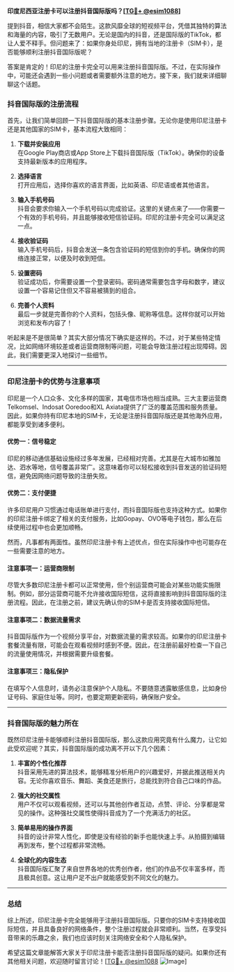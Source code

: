 **印度尼西亚注册卡可以注册抖音国际版吗？[[TG💪+ @esim1088](https://t.me/s/esim1088)]**

提到抖音，相信大家都不会陌生。这款风靡全球的短视频平台，凭借其独特的算法和海量的内容，吸引了无数用户。无论是国内的抖音，还是国际版的TikTok，都让人爱不释手。但问题来了：如果你身处印尼，拥有当地的注册卡（SIM卡），是否能够顺利注册抖音国际版呢？

答案是肯定的！印尼的注册卡完全可以用来注册抖音国际版。不过，在实际操作中，可能还会遇到一些小问题或者需要额外注意的地方。接下来，我们就来详细聊聊这个话题。

### 抖音国际版的注册流程

首先，让我们简单回顾一下抖音国际版的基本注册步骤。无论你是使用印尼注册卡还是其他国家的SIM卡，基本流程大致相同：

1. **下载并安装应用**  
   在Google Play商店或App Store上下载抖音国际版（TikTok）。确保你的设备支持最新版本的应用程序。

2. **选择语言**  
   打开应用后，选择你喜欢的语言界面，比如英语、印尼语或者其他语言。

3. **输入手机号码**  
   抖音会要求你输入一个手机号码以完成验证。这里的关键点来了——你需要一个有效的手机号码，并且能够接收短信验证码。印尼的注册卡完全可以满足这一点。

4. **接收验证码**  
   输入手机号码后，抖音会发送一条包含验证码的短信到你的手机。确保你的网络连接正常，以便及时收到短信。

5. **设置密码**  
   验证成功后，你需要设置一个登录密码。密码通常需要包含字母和数字，建议设置一个容易记住但又不容易被猜到的组合。

6. **完善个人资料**  
   最后一步就是完善你的个人资料，包括头像、昵称等信息。这样你就可以开始浏览和发布内容了！

听起来是不是很简单？其实大部分情况下确实是这样的。不过，对于某些特定情况，比如网络环境较差或者运营商限制等问题，可能会导致注册过程出现障碍。因此，我们需要更深入地探讨一些细节。

---

### 印尼注册卡的优势与注意事项

印尼是一个人口众多、文化多样的国家，其电信市场也相当成熟。三大主要运营商Telkomsel、Indosat Ooredoo和XL Axiata提供了广泛的覆盖范围和服务质量。因此，如果你持有印尼本地的SIM卡，无论是注册抖音国际版还是其他海外应用，都能享受到诸多便利。

#### 优势一：信号稳定
印尼的移动通信基础设施经过多年发展，已经相对完善。尤其是在大城市如雅加达、泗水等地，信号覆盖非常广。这意味着你可以轻松接收到抖音发送的验证码短信，避免因网络问题导致的注册失败。

#### 优势二：支付便捷
许多印尼用户习惯通过电话账单进行支付，而抖音国际版也支持这种方式。如果你的印尼注册卡绑定了相关的支付服务，比如Gopay、OVO等电子钱包，那么在后续使用过程中也会更加顺畅。

然而，凡事都有两面性。虽然印尼注册卡有上述优点，但在实际操作中也可能存在一些需要注意的地方。

#### 注意事项一：运营商限制
尽管大多数印尼注册卡都可以正常使用，但个别运营商可能会对某些功能实施限制。例如，部分运营商可能不允许接收国际短信，这将直接影响到抖音国际版的注册流程。因此，在注册之前，建议先确认你的SIM卡是否支持接收国际短信。

#### 注意事项二：数据流量需求
抖音国际版作为一个视频分享平台，对数据流量的需求较高。如果你的印尼注册卡套餐流量有限，可能会在观看视频时感到不便。因此，在注册前最好检查一下自己的流量使用情况，并根据需要升级套餐。

#### 注意事项三：隐私保护
在填写个人信息时，请务必注意保护个人隐私。不要随意透露敏感信息，比如身份证号码、家庭住址等。同时，也要定期更新密码，确保账户安全。

---

### 抖音国际版的魅力所在

既然印尼注册卡能够顺利注册抖音国际版，那么这款应用究竟有什么魔力，让它如此受欢迎呢？其实，抖音国际版的成功离不开以下几个因素：

1. **丰富的个性化推荐**  
   抖音采用先进的算法技术，能够精准分析用户的兴趣爱好，并据此推送相关内容。无论你喜欢音乐、舞蹈、美食还是旅行，总能找到符合自己口味的作品。

2. **强大的社交属性**  
   用户不仅可以观看视频，还可以与其他创作者互动，点赞、评论、分享都是常见的操作。这种强社交属性使得抖音成为了一个充满活力的社区。

3. **简单易用的操作界面**  
   抖音的设计非常人性化，即使是没有经验的新手也能快速上手。从拍摄到编辑再到发布，整个过程都非常流畅。

4. **全球化的内容生态**  
   抖音国际版汇聚了来自世界各地的优秀创作者，他们的作品不仅丰富多样，而且极具创意。这让用户足不出户就能感受到不同文化的魅力。

---

### 总结

综上所述，印尼注册卡完全能够用于注册抖音国际版。只要你的SIM卡支持接收国际短信，并且具备良好的网络条件，整个注册过程就会非常顺利。当然，在享受抖音带来的乐趣之余，我们也应该时刻关注网络安全和个人隐私保护。

希望这篇文章能解答大家关于印尼注册卡能否注册抖音国际版的疑问。如果你还有其他相关问题，欢迎随时留言讨论！[[TG💪+ @esim1088](https://t.me/s/esim1088) ![Image](https://i.postimg.cc/4NQfJmqS/Snipaste-2025-05-13-00-14-12.png)]